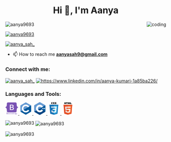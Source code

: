 <h1 align="center">Hi 👋, I'm Aanya</h1>

<img align="right" alt="coding" wight="400" src="https://media4.giphy.com/media/hpXdHPfFI5wTABdDx9/giphy.gif?cid=ecf05e47ujwlryjnam3zr8tdtfnuxqlgt1rzj7tk2y4jhfvl&rid=giphy.gif&ct=g">
<p align="left"> <img src="https://komarev.com/ghpvc/?username=aanya9693&label=Profile%20views&color=0e75b6&style=flat" alt="aanya9693" /> </p>

<p align="left"> <a href="https://github.com/ryo-ma/github-profile-trophy"><img src="https://github-profile-trophy.vercel.app/?username=aanya9693" alt="aanya9693" /></a> </p>

<p align="left"> <a href="https://twitter.com/aanya_sah_" target="blank"><img src="https://img.shields.io/twitter/follow/aanya_sah_?logo=twitter&style=for-the-badge" alt="aanya_sah_" /></a> </p>

- 📫 How to reach me **aanyasah9@gmail.com**

<h3 align="left">Connect with me:</h3>
<p align="left">
<a href="https://twitter.com/aanya_sah_" target="blank"><img align="center" src="https://raw.githubusercontent.com/rahuldkjain/github-profile-readme-generator/master/src/images/icons/Social/twitter.svg" alt="aanya_sah_" height="30" width="40" /></a>
<a href="https://linkedin.com/in/https://www.linkedin.com/in/aanya-kumari-1a85ba226/" target="blank"><img align="center" src="https://raw.githubusercontent.com/rahuldkjain/github-profile-readme-generator/master/src/images/icons/Social/linked-in-alt.svg" alt="https://www.linkedin.com/in/aanya-kumari-1a85ba226/" height="30" width="40" /></a>
</p>

<h3 align="left">Languages and Tools:</h3>
<p align="left"> <a href="https://getbootstrap.com" target="_blank" rel="noreferrer"> <img src="https://raw.githubusercontent.com/devicons/devicon/master/icons/bootstrap/bootstrap-plain-wordmark.svg" alt="bootstrap" width="40" height="40"/> </a> <a href="https://www.cprogramming.com/" target="_blank" rel="noreferrer"> <img src="https://raw.githubusercontent.com/devicons/devicon/master/icons/c/c-original.svg" alt="c" width="40" height="40"/> </a> <a href="https://www.w3schools.com/cpp/" target="_blank" rel="noreferrer"> <img src="https://raw.githubusercontent.com/devicons/devicon/master/icons/cplusplus/cplusplus-original.svg" alt="cplusplus" width="40" height="40"/> </a> <a href="https://www.w3schools.com/css/" target="_blank" rel="noreferrer"> <img src="https://raw.githubusercontent.com/devicons/devicon/master/icons/css3/css3-original-wordmark.svg" alt="css3" width="40" height="40"/> </a> <a href="https://www.w3.org/html/" target="_blank" rel="noreferrer"> <img src="https://raw.githubusercontent.com/devicons/devicon/master/icons/html5/html5-original-wordmark.svg" alt="html5" width="40" height="40"/> </a> </p>

<p><img align="left" src="https://github-readme-stats.vercel.app/api/top-langs?username=aanya9693&show_icons=true&locale=en&layout=compact" alt="aanya9693" /></p>

<p>&nbsp;<img align="center" src="https://github-readme-stats.vercel.app/api?username=aanya9693&show_icons=true&locale=en" alt="aanya9693" /></p>

<p><img align="center" src="https://github-readme-streak-stats.herokuapp.com/?user=aanya9693&" alt="aanya9693" /></p>
